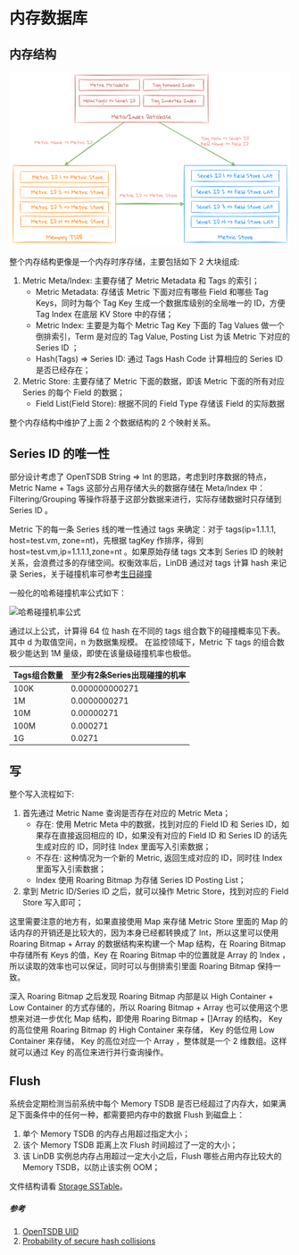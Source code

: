# 内存数据库

## 内存结构

![memory overview](../../assets/images/design/memory_database.png)

整个内存结构更像是一个内存时序存储，主要包括如下 2 大块组成:
1. Metric Meta/Index: 主要存储了 Metric Metadata 和 Tags 的索引；
   * Metric Metadata: 存储该 Metric 下面对应有哪些 Field 和哪些 Tag Keys，同时为每个 Tag Key 生成一个数据库级别的全局唯一的 ID，方便 Tag Index 在底层 KV Store 中的存储；
   * Metric Index: 主要是为每个 Metric Tag Key 下面的 Tag Values 做一个倒排索引，Term 是对应的 Tag Value, Posting List 为该 Metric 下对应的 Series ID ；
   * Hash(Tags) => Series ID: 通过 Tags Hash Code 计算相应的 Series ID 是否已经存在；
2. Metric Store: 主要存储了 Metric 下面的数据，即该 Metric 下面的所有对应 Series 的每个 Field 的数据；
   * Field List(Field Store): 根据不同的 Field Type 存储该 Field 的实际数据

整个内存结构中维护了上面 2 个数据结构的 2 个映射关系。

## Series ID 的唯一性

部分设计考虑了 OpenTSDB String => Int 的思路，考虑到时序数据的特点，Metric Name + Tags 这部分占用存储大头的数据存储在 Meta/Index 中： Filtering/Grouping 等操作将基于这部分数据来进行，实际存储数据时只存储到 Series ID 。

Metric 下的每一条 Series 线的唯一性通过 tags 来确定：对于 tags(ip=1.1.1.1, host=test.vm, zone=nt)，先根据 tagKey 作排序，得到 host=test.vm,ip=1.1.1.1,zone=nt 。如果原始存储 tags 文本到 Series ID 的映射关系，会浪费过多的存储空间。权衡效率后，LinDB 通过对 tags 计算 hash 来记录 Series，关于碰撞机率可参考[生日碰撞](https://www.johndcook.com/blog/2017/01/10/probability-of-secure-hash-collisions/)

一般化的哈希碰撞机率公式如下：

![哈希碰撞机率公式](https://www.wangbase.com/blogimg/asset/201809/bg2018090508.png)

通过以上公式，计算得 64 位 hash 在不同的 tags 组合数下的碰撞概率见下表。其中 d 为取值空间，n 为数据集规模。
在监控领域下，Metric 下 tags 的组合数极少能达到 1M 量级，即使在该量级碰撞机率也极低。

|  Tags组合数量  | 至少有2条Series出现碰撞的机率 |
|  ----  | ----  |
| 100K  | 0.000000000271 |
| 1M  | 0.0000000271 |
| 10M  | 0.00000271 |
| 100M  | 0.000271 |
| 1G  | 0.0271 |


## 写

整个写入流程如下:
1. 首先通过 Metric Name 查询是否存在对应的 Metric Meta；
   * 存在: 使用 Metric Meta 中的数据，找到对应的 Field ID 和 Series ID，如果存在直接返回相应的 ID，如果没有对应的 Field ID 和 Series ID 的话先生成对应的 ID，同时往 Index 里面写入引索数据；
   * 不存在: 这种情况为一个新的 Metric, 返回生成对应的 ID，同时往 Index 里面写入引索数据；
   *  Index 使用 Roaring Bitmap 为存储 Series ID Posting List；
2. 拿到 Metric ID/Series ID 之后，就可以操作 Metric Store，找到对应的 Field Store 写入即可；

这里需要注意的地方有，如果直接使用 Map 来存储 Metric Store 里面的 Map 的话内存的开销还是比较大的，因为本身已经都转换成了  Int，所以这里可以使用 Roaring Bitmap + Array 的数据结构来构建一个 Map 结构，在 Roaring Bitmap 中存储所有 Keys 的值，Key 在 Roaring Bitmap 中的位置就是 Array 的 Index ，所以读取的效率也可以保证，同时可以与倒排索引里面 Roaring Bitmap 保持一致。

深入 Roaring Bitmap 之后发现 Roaring Bitmap 内部是以 High Container + Low Container 的方式存储的，所以 Roaring Bitmap + Array 也可以使用这个思想来对进一步优化 Map 结构，即使用 Roaring Bitmap + []Array 的结构， Key 的高位使用 Roaring Bitmap 的 High Container 来存储， Key 的低位用 Low Container 来存储， Key 的高位对应一个 Array ，整体就是一个 2 维数组。这样就可以通过 Key 的高位来进行并行查询操作。

## Flush

系统会定期检测当前系统中每个 Memory TSDB 是否已经超过了内存大，如果满足下面条件中的任何一种，都需要把内存中的数据 Flush 到磁盘上：
1. 单个 Memory TSDB 的内存占用超过指定大小；
2. 该个 Memory TSDB 距离上次 Flush 时间超过了一定的大小；
3. 该 LinDB 实例总内存占用超过一定大小之后，Flush 哪些占用内存比较大的 Memory TSDB，以防止该实例 OOM；

文件结构请看 [Storage SSTable](./storage.md#sstable-layout)。

##### 参考
1. [OpenTSDB UID](http://opentsdb.net/docs/build/html/user_guide/uids.html)
2. [Probability of secure hash collisions](https://www.johndcook.com/blog/2017/01/10/probability-of-secure-hash-collisions/)
